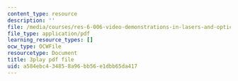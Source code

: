 ```yaml
---
content_type: resource
description: ''
file: /media/courses/res-6-006-video-demonstrations-in-lasers-and-optics-spring-2008/a584ebc434858a96bb56e1dbb65da417_Qq_EFXj3wgw.pdf
file_type: application/pdf
learning_resource_types: []
ocw_type: OCWFile
resourcetype: Document
title: 3play pdf file
uid: a584ebc4-3485-8a96-bb56-e1dbb65da417
---
```

